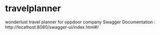 # travelplanner
wonderlust travel planner for oppdoor company
Swagger Documentation : http://localhost:8080/swagger-ui/index.html#/
